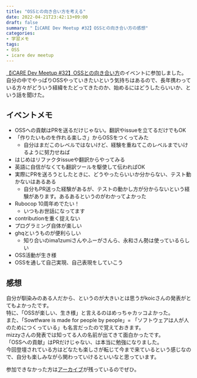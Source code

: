 ```yaml
---
title: "OSSとの向き合い方を考える"
date: 2022-04-21T23:42:13+09:00
draft: false
summary: "【iCARE Dev Meetup #32】OSSとの向き合い方の感想"
categories:
- 学習メモ
tags:
- OSS
- icare dev meetup
---
```


[【iCARE Dev Meetup #32】OSSとの向き合い方](https://icare.connpass.com/event/242462/)のイベントに参加しました。  
自分の中でやっぱりOSSやっていきたいという気持ちはあるので、長年携わっている方々がどういう経緯をたどってきたのか、始めるにはどうしたらいいか、という話を聞けた。  

## イベントメモ

- OSSへの貢献はPRを送るだけじゃない。翻訳やissueを立てるだけでもOK
- 「作りたいものを作れる楽しさ」からOSSをつくってみた
  - 自分はまだこのレベルではないけど、経験を重ねてこのレベルまでいけるように努力せねば
- はじめはリファクタissueや翻訳からやってみる
- 英語に自信がなくても翻訳ツールを駆使して伝わればOK
- 実際にPRを送ろうとしたときに、どうやったらいいか分からない、テスト動かないはあるある
  - 自分もPR送った経験があるが、テストの動かし方が分からないという経験があります。あるあるというのがわかってよかった
- Rubocop 10周年めでたい！
  - いつもお世話になってます
- contributionを重く捉えない
- プログラミング自体が楽しい
- ghqというものが便利らしい
  - 知り合いのima1zumiさんやふーがさんら、永和さん勢は使っているらしい
- OSS活動が生き様
- OSSを通して自己実現、自己表現をしていこう

## 感想

自分が馴染みのある人だから、というのが大きいとは思うがkoicさんの発表がとてもよかったです。  
特に、「OSSが楽しい、生き様」と言えるのはめっちゃカッコよかった。  
また、「Sowtfware is made for people by people」= 「ソフトウェアは人が人のためにつくっている」も名言だったので覚えておきます。  
mizzyさんの発表では知ってる人の名前が出てきて面白かったです。  
「OSSへの貢献」はPRだけじゃない、は本当に勉強になりました。  
今回登壇されている方はどなたも楽しさが転じて今まで来ているという感じなので、自分も楽しみながら関わっていけるといいなと思っています。  

参加できなかった方は[アーカイブ](https://www.youtube.com/watch?v=Yg531F3qJrU)が残っているのでぜひ。  
